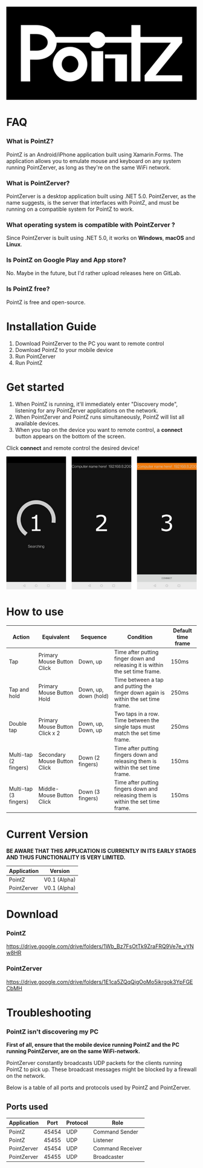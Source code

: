 ![](Graphic/Logo/pz_banner.png)

# FAQ

### What is PointZ?

PointZ is an Android/iPhone application built using Xamarin.Forms. The application allows you to emulate mouse and keyboard on any system running PointZerver, as long as they're on the same WiFi network. 

### What is PointZerver?

PointZerver is a desktop application built using .NET 5.0. PointZerver, as the name suggests, is the server that interfaces with PointZ, and must be running on a compatible system for PointZ to work.

### What operating system is compatible with PointZerver ?

Since PointZerver is built using .NET 5.0, it works on **Windows**, **macOS** and **Linux**.

### Is PointZ on Google Play and App store?

No. Maybe in the future, but I'd rather upload releases here on GitLab.

### Is  PointZ free?

PointZ is free and open-source.

# Installation Guide

1. Download PointZerver to the PC you want to remote control
2. Download PointZ to your mobile device
3. Run PointZerver
4. Run PointZ

# Get started

1. When PointZ is running, it'll immediately enter "Discovery mode", listening for any PointZerver applications on the network. 
2. When PointZerver and PointZ runs simultaneously, PointZ will list all available devices.
3. When you tap on the device you want to remote control, a **connect** button appears on the bottom of the screen.

Click **connect** and remote control the desired device!

![](Graphic/Guide/PointZ/Full.png)

# How to use

| Action                | Equivalent                     | Sequence              | Condition                                                    | Default time frame |
| --------------------- | ------------------------------ | --------------------- | ------------------------------------------------------------ | ------------------ |
| Tap                   | Primary Mouse Button Click     | Down, up              | Time after putting finger down and releasing it is within the set time frame. | 150ms              |
| Tap and hold          | Primary Mouse Button Hold      | Down, up, down (hold) | Time between a tap and putting the finger down again is within the set time frame. | 250ms              |
| Double tap            | Primary Mouse Button Click x 2 | Down, up, Down, up    | Two taps in a row. Time between the single taps must match the set time frame. | 250ms              |
| Multi-tap (2 fingers) | Secondary Mouse Button Click   | Down (2 fingers)      | Time after putting fingers down and releasing them is within the set time frame. | 150ms              |
| Multi-tap (3 fingers) | Middle-Mouse Button Click      | Down (3 fingers)      | Time after putting fingers down and releasing them is within the set time frame. | 150ms              |

# Current Version

**BE AWARE THAT THIS APPLICATION IS CURRENTLY IN ITS EARLY STAGES AND THUS FUNCTIONALITY IS VERY LIMITED.**

| Application | Version      |
| ----------- | ------------ |
| PointZ      | V0.1 (Alpha) |
| PointZerver | V0.1 (Alpha) |


# Download

### PointZ

https://drive.google.com/drive/folders/1Wb_Bz7FsOtTk9ZraFRQ9Ve7e_yYNw8HR

### PointZerver

https://drive.google.com/drive/folders/1E1ca5ZQqQigOoMo5ikrgok3YpFGECbMH

# Troubleshooting

### PointZ isn't discovering my PC

**First of all, ensure that the mobile device running PointZ and the PC running PointZerver, are on the same WiFi-network.**

PointZerver constantly broadcasts UDP packets for the clients running PointZ to pick up. These broadcast messages might be blocked by a firewall on the network.

Below is a table of all ports and protocols used by PointZ and PointZerver.

## Ports used

| Application | Port     | Protocol | Role             |
| ----------- | ----- | -------- | ---------------- |
| PointZ      | 45454 | UDP      | Command Sender   |
| PointZ      | 45455 | UDP      | Listener         |
| PointZerver | 45454 | UDP      | Command Receiver |
| PointZerver | 45455 | UDP      | Broadcaster      |

